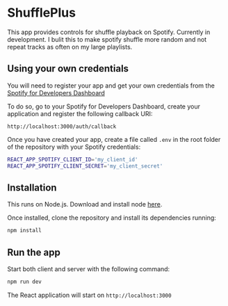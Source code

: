 # ShufflePlus

This app provides controls for shuffle playback on Spotify.
Currently in development.
I bulit this to make spotify shuffle more random and not repeat tracks as often on my large playlists.

## Using your own credentials

You will need to register your app and get your own credentials from the
[Spotify for Developers Dashboard](https://developer.spotify.com/dashboard/)

To do so, go to your Spotify for Developers Dashboard, create your
application and register the following callback URI:

`http://localhost:3000/auth/callback`

Once you have created your app, create a file called `.env` in the root folder
of the repository with your Spotify credentials:

```bash
REACT_APP_SPOTIFY_CLIENT_ID='my_client_id'
REACT_APP_SPOTIFY_CLIENT_SECRET='my_client_secret'
```

## Installation

This runs on Node.js. Download and install node [here](http://www.nodejs.org/download/).

Once installed, clone the repository and install its dependencies running:

```bash
npm install
```

## Run the app

Start both client and server with the following command:

```bash
npm run dev
```

The React application will start on `http://localhost:3000`
